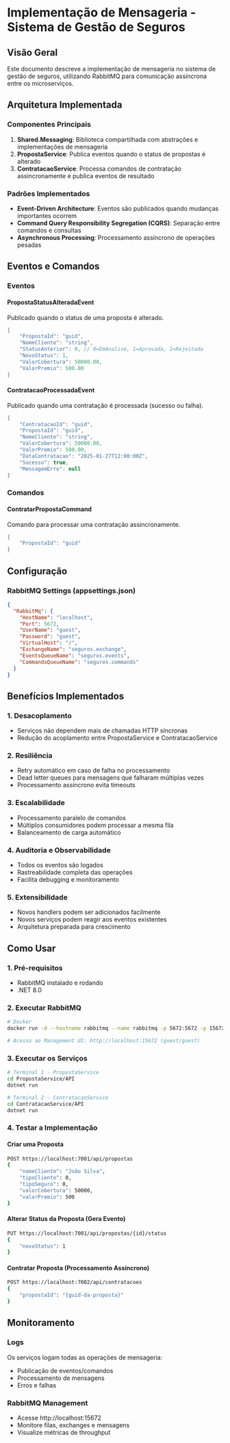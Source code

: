 # Implementação de Mensageria - Sistema de Gestão de Seguros

## Visão Geral

Este documento descreve a implementação de mensageria no sistema de gestão de seguros, utilizando RabbitMQ para comunicação assíncrona entre os microserviços.

## Arquitetura Implementada

### Componentes Principais

1. **Shared.Messaging**: Biblioteca compartilhada com abstrações e implementações de mensageria
2. **PropostaService**: Publica eventos quando o status de propostas é alterado
3. **ContratacaoService**: Processa comandos de contratação assincronamente e publica eventos de resultado

### Padrões Implementados

- **Event-Driven Architecture**: Eventos são publicados quando mudanças importantes ocorrem
- **Command Query Responsibility Segregation (CQRS)**: Separação entre comandos e consultas
- **Asynchronous Processing**: Processamento assíncrono de operações pesadas

## Eventos e Comandos

### Eventos

#### PropostaStatusAlteradaEvent
Publicado quando o status de uma proposta é alterado.

```csharp
{
    "PropostaId": "guid",
    "NomeCliente": "string",
    "StatusAnterior": 0, // 0=EmAnalise, 1=Aprovada, 2=Rejeitada
    "NovoStatus": 1,
    "ValorCobertura": 50000.00,
    "ValorPremio": 500.00
}
```

#### ContratacaoProcessadaEvent
Publicado quando uma contratação é processada (sucesso ou falha).

```csharp
{
    "ContratacaoId": "guid",
    "PropostaId": "guid",
    "NomeCliente": "string",
    "ValorCobertura": 50000.00,
    "ValorPremio": 500.00,
    "DataContratacao": "2025-01-27T12:00:00Z",
    "Sucesso": true,
    "MensagemErro": null
}
```

### Comandos

#### ContratarPropostaCommand
Comando para processar uma contratação assincronamente.

```csharp
{
    "PropostaId": "guid"
}
```

## Configuração

### RabbitMQ Settings (appsettings.json)

```json
{
  "RabbitMq": {
    "HostName": "localhost",
    "Port": 5672,
    "UserName": "guest",
    "Password": "guest",
    "VirtualHost": "/",
    "ExchangeName": "seguros.exchange",
    "EventsQueueName": "seguros.events",
    "CommandsQueueName": "seguros.commands"
  }
}
```

## Benefícios Implementados

### 1. Desacoplamento
- Serviços não dependem mais de chamadas HTTP síncronas
- Redução do acoplamento entre PropostaService e ContratacaoService

### 2. Resiliência
- Retry automático em caso de falha no processamento
- Dead letter queues para mensagens que falharam múltiplas vezes
- Processamento assíncrono evita timeouts

### 3. Escalabilidade
- Processamento paralelo de comandos
- Múltiplos consumidores podem processar a mesma fila
- Balanceamento de carga automático

### 4. Auditoria e Observabilidade
- Todos os eventos são logados
- Rastreabilidade completa das operações
- Facilita debugging e monitoramento

### 5. Extensibilidade
- Novos handlers podem ser adicionados facilmente
- Novos serviços podem reagir aos eventos existentes
- Arquitetura preparada para crescimento

## Como Usar

### 1. Pré-requisitos
- RabbitMQ instalado e rodando
- .NET 8.0

### 2. Executar RabbitMQ
```bash
# Docker
docker run -d --hostname rabbitmq --name rabbitmq -p 5672:5672 -p 15672:15672 rabbitmq:3-management

# Acesso ao Management UI: http://localhost:15672 (guest/guest)
```

### 3. Executar os Serviços
```bash
# Terminal 1 - PropostaService
cd PropostaService/API
dotnet run

# Terminal 2 - ContratacaoService
cd ContratacaoService/API
dotnet run
```

### 4. Testar a Implementação

#### Criar uma Proposta
```bash
POST https://localhost:7001/api/propostas
{
    "nomeCliente": "João Silva",
    "tipoCliente": 0,
    "tipoSeguro": 0,
    "valorCobertura": 50000,
    "valorPremio": 500
}
```

#### Alterar Status da Proposta (Gera Evento)
```bash
PUT https://localhost:7001/api/propostas/{id}/status
{
    "novoStatus": 1
}
```

#### Contratar Proposta (Processamento Assíncrono)
```bash
POST https://localhost:7002/api/contratacoes
{
    "propostaId": "{guid-da-proposta}"
}
```

## Monitoramento

### Logs
Os serviços logam todas as operações de mensageria:
- Publicação de eventos/comandos
- Processamento de mensagens
- Erros e falhas

### RabbitMQ Management
- Acesse http://localhost:15672
- Monitore filas, exchanges e mensagens
- Visualize métricas de throughput
